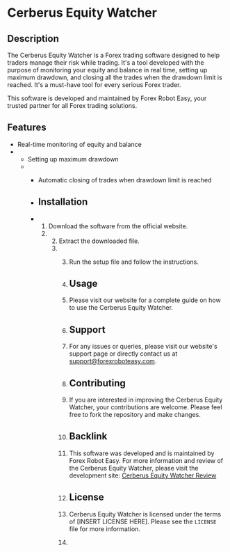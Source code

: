 # Cerberus Equity Watcher

## Description

The Cerberus Equity Watcher is a Forex trading software designed to help traders manage their risk while trading. It's a tool developed with the purpose of monitoring your equity and balance in real time, setting up maximum drawdown, and closing all the trades when the drawdown limit is reached. It's a must-have tool for every serious Forex trader.

This software is developed and maintained by Forex Robot Easy, your trusted partner for all Forex trading solutions.

## Features

- Real-time monitoring of equity and balance
- - Setting up maximum drawdown
  - - Automatic closing of trades when drawdown limit is reached
   
    - ## Installation
   
    - 1. Download the software from the official website.
      2. 2. Extract the downloaded file.
         3. 3. Run the setup file and follow the instructions.
           
            4. ## Usage
           
            5. Please visit our website for a complete guide on how to use the Cerberus Equity Watcher.
           
            6. ## Support
           
            7. For any issues or queries, please visit our website's support page or directly contact us at support@forexroboteasy.com.
           
            8. ## Contributing
           
            9. If you are interested in improving the Cerberus Equity Watcher, your contributions are welcome. Please feel free to fork the repository and make changes.
           
            10. ## Backlink
           
            11. This software was developed and is maintained by Forex Robot Easy. For more information and review of the Cerberus Equity Watcher, please visit the development site: [Cerberus Equity Watcher Review](https://forexroboteasy.com/forex-robot-review/cerberus-equity-watcher-review-risk-management-for-forex-trading/)
           
            12. ## License
           
            13. Cerberus Equity Watcher is licensed under the terms of [INSERT LICENSE HERE]. Please see the `LICENSE` file for more information.
            14. 

